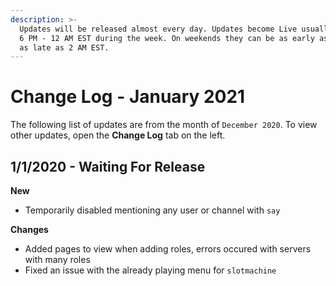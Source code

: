 ```yaml
---
description: >-
  Updates will be released almost every day. Updates become Live usually between
  6 PM - 12 AM EST during the week. On weekends they can be as early as noon and
  as late as 2 AM EST.
---
```


# Change Log - January 2021

The following list of updates are from the month of `December 2020`. To view other updates, open the **Change Log** tab on the left.

## 1/1/2020 - Waiting For Release

**New**

* Temporarily disabled mentioning any user or channel with `say`

**Changes**

* Added pages to view when adding roles, errors occured with servers with many roles
* Fixed an issue with the already playing menu for `slotmachine`

